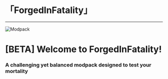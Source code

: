 # 「ForgedInFatality」
---
![Modpack](https://github.com/Mi6kbuttface/ForgedInFatality/blob/main/FiFBanner.gif)
# [BETA] Welcome to ForgedInFatality!
### A challenging yet balanced modpack designed to test your mortality
